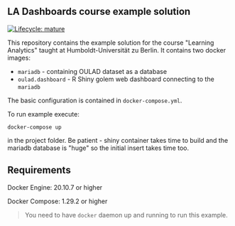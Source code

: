 ## LA Dashboards course example solution
[![Lifecycle: mature](https://img.shields.io/badge/lifecycle-mature-green.svg)](https://www.tidyverse.org/lifecycle/#mature)

This repository contains the example solution for the course "Learning Analytics" taught at Humboldt-Universität zu Berlin. It contains two docker images:
* `mariadb` - containing OULAD dataset as a database
* `oulad.dashboard` - R Shiny golem web dashboard connecting to the `mariadb`

The basic configuration is contained in `docker-compose.yml`. 

To run example execute:
``` {bash}
docker-compose up
```
in the project folder. Be patient - shiny container takes time to build and the mariadb database is "huge" so the initial insert takes time too. 

## Requirements
Docker Engine: 20.10.7 or higher

Docker Compose: 1.29.2 or higher

> You need to have `docker` daemon up and running to run this example.
